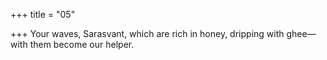 +++
title = "05"

+++
Your waves, Sarasvant, which are rich in honey, dripping with ghee— with them become our helper.  